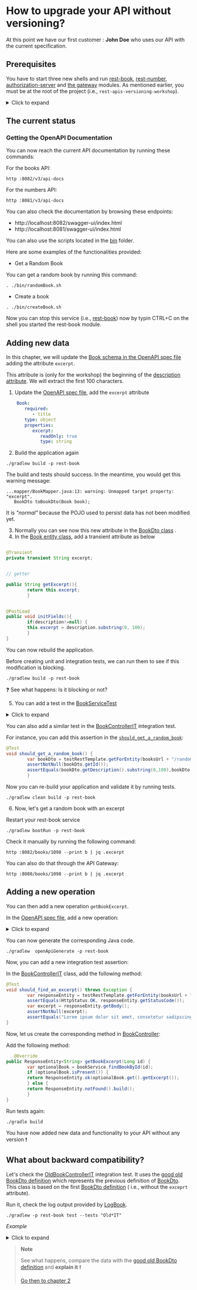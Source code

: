 # How to upgrade your API without versioning?

At this point we have our first customer : **John Doe** who uses our API with the current specification.

## Prerequisites

You have to start three new shells and run [rest-book](../rest-book), [rest-number](../rest-number), [authorization-server](../authorization-server)
and [the gateway](../gateway) modules.
As mentioned earlier, you must be at the root of the project (i.e., ``rest-apis-versioning-workshop``).

<details>
<summary>Click to expand</summary>

In the first shell, run:

```jshelllanguage
./gradlew bootRun -p rest-book
```

In the second one:

```jshelllanguage
./gradlew bootRun -p rest-number
```


And in the last one:

```jshelllanguage
./gradlew bootRun -p gateway
```

_You can disable unit and integration tests by adding the option ``-x test`` at the end of the command ;-)._

</details>

## The current status

### Getting the OpenAPI Documentation

You can now reach the current API documentation by running these commands:

For the books API:

```jshelllanguage
http :8082/v3/api-docs
```
For the numbers API:

```jshelllanguage
http :8081/v3/api-docs
```

You can also check the documentation by browsing these endpoints:

* http://localhost:8082/swagger-ui/index.html
* http://localhost:8081/swagger-ui/index.html

You can also use the scripts located in the [bin](../bin) folder.

Here are some examples of the functionalities provided:

* Get a Random Book

You can get a random book by running this command:

```jshelllanguage
. ./bin/randomBook.sh
```
* Create a book

```jshelllanguage
. ./bin/createBook.sh
```

Now you can stop this service (i.e., [rest-book](../rest-book)) now by typin CTRL+C on the shell you started the rest-book module.

## Adding new data

In this chapter, we will update the [Book schema in the OpenAPI spec file](../rest-book/src/main/resources/openapi.yml) adding the attribute ``excerpt``.

This attribute is (only for the workshop) the beginning of the [description attribute](../rest-book/src/main/resources/openapi.yml).
We will extract the first 100 characters.

1. Update the [OpenAPI spec file]((../rest-book/src/main/resources/openapi.yml)), add the ``excerpt`` attribute

```yaml
    Book:
       required:
          - title
       type: object
       properties:
          excerpt:
             readOnly: true
             type: string
```
2. Build the application again

```jshelllanguage
./gradlew build -p rest-book
```

The build and tests should success. In the meantime, you would get this warning message:

```jshelllanguage
...mapper/BookMapper.java:13: warning: Unmapped target property: "excerpt".
   BookDto toBookDto(Book book);

```
It is *"normal"* because the POJO used to persist data has not been modified yet.

3. Normally you can see now this new attribute in
   the [BookDto class](../rest-book/build/generated/src/main/java/info/touret/bookstore/spring/book/generated/dto/BookDto.java)
   .
4. In the [Book entity class](../rest-book/src/main/java/info/touret/bookstore/spring/book/entity/Book.java), add a
   transient attribute as below

```java

@Transient
private transient String excerpt;


// getter

public String getExcerpt(){
        return this.excerpt;
        }


@PostLoad
public void initFields(){
        if(description!=null) {
        this.excerpt = description.substring(0, 100);
        }
}
```
You can now rebuild the application.

Before creating unit and integration tests, we can run them to see if this modification is blocking.

```jshelllanguage
./gradlew build -p rest-book
```

:question: See what happens: Is it blocking or not?

5. You can add a test in the [BookServiceTest](../rest-book/src/test/java/info/touret/bookstore/spring/book/service/BookServiceTest.java)
<details>
<summary>Click to expand</summary>

For instance:


```java
@Test
 void should_find_a_random_book_with_excerpt() {
         var book = Mockito.mock(Book.class);
        when(book.getId()).thenReturn(100L);
        when(book.getDescription()).thenReturn("""
             Lorem ipsum dolor sit amet, consetetur sadipscing elitr, sed diam nonumy eirmod tempor invidunt ut labore et dolore magna aliquyam erat, sed diam voluptua. At vero eos et accusam et justo duo dolores et ea rebum. Stet clita kasd gubergren, no sea takimata sanctus est Lorem ipsum dolor sit amet. Lorem ipsum dolor sit amet, consetetur sadipscing elitr, sed diam nonumy eirmod tempor invidunt ut labore et dolore magna aliquyam erat, sed diam voluptua. At vero eos et accusam et justo duo dolores et ea rebum. Stet clita kasd gubergren, no sea takimata sanctus est Lorem ipsum dolor sit amet.
             """);
        when(book.getExcerpt()).thenReturn("Lorem ipsum dolor sit amet, consetetur sadipscing elitr, sed diam nonumy eirmod tempor invidunt ut l");
        var longList = createBookList().stream().map(Book::getId).collect(Collectors.toList());
        when(bookRepository.findAllIds()).thenReturn(longList);
        when(bookRepository.findById(anyLong())).thenReturn(Optional.of(book));
        assertNotNull(bookService.findRandomBook());
        var bookFounded = bookService.findRandomBook();
        assertEquals(book.getDescription().substring(0, 100), bookFounded.getExcerpt());
        }
```
</details>

You can also add a similar test in the [BookControllerIT](../rest-book/src/test/java/info/touret/bookstore/spring/book/controller/BookControllerIT.java) integration test.

For instance, you can add this assertion in the [``should_get_a_random_book``](../rest-book/src/test/java/info/touret/bookstore/spring/book/controller/BookControllerIT.java):

```java
@Test
void should_get_a_random_book() {
        var bookDto = testRestTemplate.getForEntity(booksUrl + "/random", BookDto.class).getBody();
        assertNotNull(bookDto.getId());
        assertEquals(bookDto.getDescription().substring(0,100),bookDto.getExcerpt());
        }

```

Now you can re-build your application and validate it by running tests.

```jshelllanguage
./gradlew clean build -p rest-book
```

6. Now, let's get a random book with an excerpt

Restart your rest-book service

```jshelllanguage
./gradlew bootRun -p rest-book
```

Check it manually by running the following command:

```jshelllanguage
http :8082/books/1098 --print b | jq .excerpt 
```

You can also do that through the API Gateway:

```jshelllanguage
http :8080/books/1098 --print b | jq .excerpt 
```
## Adding a new operation

You can then add a new operation ``getBookExcerpt``.

In the [OpenAPI spec file](../rest-book/src/main/resources/openapi.yml), add a new operation:
<details>
<summary>Click to expand</summary>

For instance:

```yaml
  /books/{id}/excerpt:
     get:
        tags:
           - book-controller
        summary: Gets a book's excerpt from its ID
        operationId: getBookExcerpt
        parameters:
           - name: id
             in: path
             required: true
             schema:
                type: integer
                format: int64
        responses:
           '200':
              description: Found book excerpt
              content:
                 application/json:
                    schema:
                       type: string
           '408':
              description: Request Timeout
              content:
                 "*/*":
                    schema:
                       "$ref": "#/components/schemas/APIError"
           '418':
              description: I'm a teapot
              content:
                 "*/*":
                    schema:
                       "$ref": "#/components/schemas/APIError"
           '500':
              description: Internal Server Error
              content:
                 "*/*":
                    schema:
                       "$ref": "#/components/schemas/APIError"

```
</details>

You can now generate the corresponding Java code.

```jshelllanguage
./gradlew  openApiGenerate -p rest-book
```

Now, you can add a new integration test assertion:

In the [BookControllerIT](../rest-book/src/test/java/info/touret/bookstore/spring/book/controller/BookControllerIT.java) class, add the following method:

```java
@Test
void should_find_an_excerpt() throws Exception {
        var responseEntity = testRestTemplate.getForEntity(booksUrl + "/100/excerpt", String.class);
        assertEquals(HttpStatus.OK, responseEntity.getStatusCode());
        var excerpt = responseEntity.getBody();
        assertNotNull(excerpt);
        assertEquals("Lorem ipsum dolor sit amet, consetetur sadipscing elitr, sed diam nonumy eirmod tempor invidunt ut l", excerpt);
}
```

Now, let us create the corresponding method in [BookController](../rest-book/src/main/java/info/touret/bookstore/spring/book/controller/BookController.java):

Add the following method:

```java
   @Override
public ResponseEntity<String> getBookExcerpt(Long id) {
        var optionalBook = bookService.findBookById(id);
        if (optionalBook.isPresent()) {
        return ResponseEntity.ok(optionalBook.get().getExcerpt());
        } else {
        return ResponseEntity.notFound().build();
        }
}
```

Run tests again:

```jshelllanguage
./gradle build
```

You have now added new data and functionality to your API without any version :exclamation:

## What about backward compatibility?

Let's check
the [OldBookControllerIT](../rest-book/src/test/java/info/touret/bookstore/spring/book/controller/OldBookControllerIT.java)
integration test.
It uses
the [good old BookDto definition](../rest-book/src/test/java/info/touret/bookstore/spring/book/generated/dto/BookDto.java)
which represents the previous definition
of [BookDto](../rest-book/build/generated/src/main/java/info/touret/bookstore/spring/book/generated/dto/BookDto.java).
This class is based on the
first [BookDto definition](../rest-book/build/generated/src/main/java/info/touret/bookstore/spring/book/generated/dto/BookDto.java) (
i.e., without the ``exceprt`` attribute).

Run it, check the log output provided by [LogBook](https://github.com/zalando/logbook/).

```jshelllanguage
./gradlew -p rest-book test --tests "Old*IT"
```

*Example*

<details>
<summary>Click to expand</summary>
2023-06-09T17:19:49.723+02:00 TRACE 420048 --- [-auto-1-exec-10] org.zalando.logbook.Logbook              : {
  "origin" : "local",
  "type" : "response",
  "correlation" : "83a5918100111142",
  "duration" : 21,
  "protocol" : "HTTP/1.1",
  "status" : 200,
  "headers" : {
    "Connection" : [ "keep-alive" ],
    "Content-Type" : [ "application/json" ],
    "Date" : [ "Fri, 09 Jun 2023 15:19:49 GMT" ],
    "Keep-Alive" : [ "timeout=60" ],
    "Transfer-Encoding" : [ "chunked" ]
  },
  "body" : {
  "excerpt":"Lorem ipsum dolor sit amet, consetetur sadipscing elitr",
  "title" : "la case de l oncle tom",
  "isbn13" : "1234567899123",
  "isbn10" : "1234567890",
  "author" : "Harriet Beecher Stowe",
  "yearOfPublication" : 1852,
  "nbOfPages" : 613,
  "rank" : 4,
  "price" : null,
  "smallImageUrl" : null,
  "mediumImageUrl" : null,
  "description" : "Lorem ipsum dolor sit amet, consetetur sadipscing elitr, sed diam nonumy eirmod tempor invidunt ut labore et dolore magna aliquyam erat, sed diam voluptua. At vero eos et accusam et justo duo dolores et ea rebum. Stet clita kasd gubergren, no sea takimata sanctus est Lorem ipsum dolor sit amet. Lorem ipsum dolor sit amet, consetetur sadipscing elitr, sed diam nonumy eirmod tempor invidunt ut labore et dolore magna aliquyam erat, sed diam voluptua. At vero eos et accusam et justo duo dolores et ea rebum. Stet clita kasd gubergren, no sea takimata sanctus est Lorem ipsum dolor sit amet.",
  "id" : 100
}
}

</details>

> **Note**
>
> See what happens, compare the data with
> the [good old BookDto definition](../rest-book/src/test/java/info/touret/bookstore/spring/book/generated/dto/BookDto.java)
> and **explain it** :exclamation:
>
> [Go then to chapter 2](./02-first_version.md)

